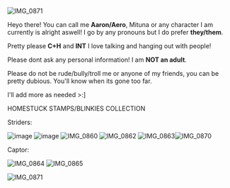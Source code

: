![IMG_0871](https://github.com/user-attachments/assets/c37ba19e-a212-433a-8c4e-1d5fbda66f84)

Heyo there! You can call me **Aaron/Aero**, Mituna or any character I am currently is alright aswell! I go by any pronouns but I do prefer **they/them**.

Pretty please **C+H** and **INT** I love talking and hanging out with people!

Please dont ask any personal information! I am **NOT an adult**.

Please do not be rude/bully/troll me or anyone of my friends, you can be pretty dubious. You'll know when its gone too far.

I'll add more as needed >:]

HOMESTUCK STAMPS/BLINKIES COLLECTION

Striders:

![image](https://github.com/user-attachments/assets/fda473e2-f063-44e1-985f-932b2f4eb012) ![image](https://github.com/user-attachments/assets/45b5706a-f6f0-45d8-9b37-fbeb69b2173b) ![IMG_0860](https://github.com/user-attachments/assets/95e74cd4-6db8-458e-b95d-9c13806c0970) ![IMG_0862](https://github.com/user-attachments/assets/f8b59a82-3df7-4910-a7f2-5968c8084477) ![IMG_0863](https://github.com/user-attachments/assets/df30e738-cda7-4337-970b-07aa6d4565a3)![IMG_0870](https://github.com/user-attachments/assets/d5b4bf6a-e349-4ad1-a7bc-8eed1415f26c)


Captor:

![IMG_0864](https://github.com/user-attachments/assets/75fc1a57-e394-4033-8b65-99385caeb447)
![IMG_0865](https://github.com/user-attachments/assets/30b4e456-c1c1-4b37-bbab-159c3506162f)


![IMG_0871](https://github.com/user-attachments/assets/c37ba19e-a212-433a-8c4e-1d5fbda66f84)


